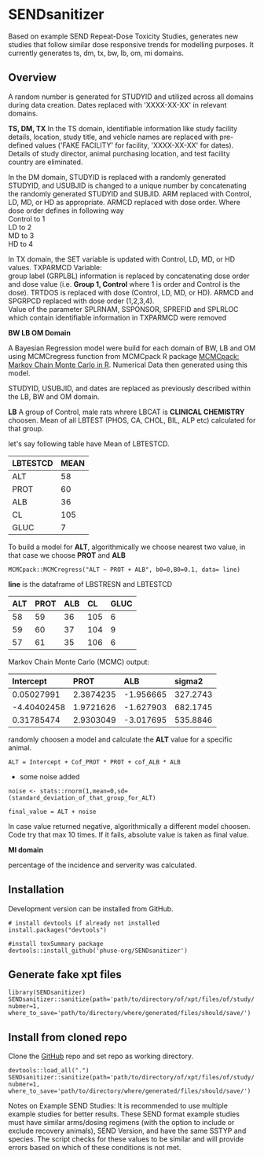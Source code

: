 # SENDsanitizer  

Based on example SEND Repeat-Dose Toxicity Studies, generates new studies that
follow similar dose responsive trends for modelling purposes. It currently
generates ts, dm, tx, bw, lb, om, mi domains. 

## Overview

A random number is generated for STUDYID and utilized across all domains during data creation. Dates replaced with 'XXXX-XX-XX' in relevant domains.

__TS,  DM,  TX__
In the TS domain, identifiable information like study facility details, location, study title, and vehicle names are replaced with pre-defined values ('FAKE FACILITY' for facility, 'XXXX-XX-XX' for dates). Details of study director, animal purchasing location, and test facility country are eliminated.

In the DM domain, STUDYID is replaced with a randomly generated STUDYID, and USUBJID is changed to a unique number by concatenating the randomly generated STUDYID and SUBJID. ARM replaced with Control, LD, MD, or HD as appropriate.
ARMCD replaced with dose order. Where dose order defines in following way   
Control to 1  
LD to 2  
MD to 3  
HD to 4  

In TX domain, the SET variable is updated with Control, LD, MD, or HD values.
TXPARMCD Variable:  
group label (GRPLBL) information is replaced by concatenating dose order and dose value (i.e. __Group 1, Control__ where 1 is order and Control is the dose). 
TRTDOS is replaced with dose (Control, LD, MD, or HD). ARMCD and SPGRPCD  replaced with dose order (1,2,3,4).  
Value of the parameter SPLRNAM, SSPONSOR, SPREFID and SPLRLOC which contain identifiable information in TXPARMCD were removed  


__BW LB OM Domain__  

A Bayesian Regression model were build for each domain of BW, LB and OM using MCMCregress function from MCMCpack R package [MCMCpack: Markov Chain Monte Carlo
in R](https://doi.org/10.18637/jss.v042.i09). Numerical Data then generated using this model.

STUDYID, USUBJID, and dates are replaced as previously described within the LB, BW and OM domain.

__LB__ 
A group of Control, male rats whrere LBCAT is __CLINICAL CHEMISTRY__ choosen.
Mean of all LBTEST (PHOS, CA, CHOL, BIL, ALP etc) calculated for that group.  

let's say following table have Mean of LBTESTCD.   
 
| LBTESTCD  |MEAN|
|:----------|:---|
|ALT        |58  |
|PROT       |60  |
|ALB        |36  |
|CL         |105 |
|GLUC       |7   |

To build a model for __ALT__, algorithmically we choose nearest two value, in that case we choose __PROT__ and __ALB__  

`MCMCpack::MCMCregress("ALT ~ PROT + ALB", b0=0,B0=0.1, data= line)`  

__line__ is the dataframe of LBSTRESN and LBTESTCD  

| ALT  |PROT |ALB |CL  |GLUC |
|:-----|:----|:---|:---|:----|
|58    |59   |36  |105 |6    |
|59    |60   |37  |104 |9    |
|57    |61   |35  |106 |6    |


Markov Chain Monte Carlo (MCMC) output:  

|Intercept  |PROT     |ALB      |sigma2  |
|:----------|:--------|:--------|:-------|
|0.05027991 |2.3874235|-1.956665|327.2743|
|-4.40402458|1.9721626|-1.627903|682.1745|
|0.31785474 |2.9303049|-3.017695|535.8846|


randomly choosen a model and calculate the __ALT__ value for a specific animal.  

`ALT = Intercept + Cof_PROT * PROT + cof_ALB * ALB`  

- some noise added

`noise <- stats::rnorm(1,mean=0,sd=(standard_deviation_of_that_group_for_ALT)`  

`final_value = ALT + noise`  

In case value returned negative, algorithmically a different model choosen. Code 
try that max 10 times. If it fails, absolute value is taken as final value.   

__MI domain__   

percentage of the incidence and serverity was calculated.  


## Installation  

Development version can be installed from GitHub.

```
# install devtools if already not installed 
install.packages("devtools")

#install toxSummary package
devtools::install_github('phuse-org/SENDsanitizer')
```

## Generate fake xpt files  

```
library(SENDsanitizer)
SENDsanitizer::sanitize(path='path/to/directory/of/xpt/files/of/study/',
nubmer=1,
where_to_save='path/to/directory/where/generated/files/should/save/')

```


## Install from cloned repo  


Clone the [GitHub](https://github.com/phuse-org/SENDsanitizer) repo
and set repo as working directory.

```
devtools::load_all(".")
SENDsanitizer::sanitize(path='path/to/directory/of/xpt/files/of/study/',
nubmer=1,
where_to_save='path/to/directory/where/generated/files/should/save/')
```


Notes on Example SEND Studies:
It is recommended to use multiple example studies for better results.  These
SEND format example studies must have similar arms/dosing regimens (with the
option to include or exclude recovery animals), SEND Version, and have the same
SSTYP and species. The script checks for these values to be similar and will
provide errors based on which of these conditions is not met.

